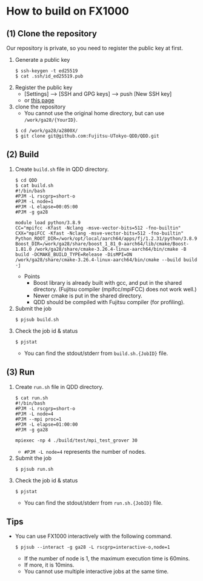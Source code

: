 # How to build on FX1000
## (1) Clone the repository
Our repository is private, so you need to register the public key at first.
1. Generate a public key
   ```
   $ ssh-keygen -t ed25519
   $ cat .ssh/id_ed25519.pub
   ```
1. Register the public key
   * [Settings] --> [SSH and GPG keys] --> push [New SSH key]
   * or [this page](https://github.com/settings/ssh/new)
1. clone the repository
   * You cannot use the original home directory, but can use `/work/ga28/{YourID}`.
   ```
   $ cd /work/ga28/a2800X/
   $ git clone git@github.com:Fujitsu-UTokyo-QDD/QDD.git
   ```

## (2) Build
1. Create `build.sh` file in QDD directory.
   ```
   $ cd QDD
   $ cat build.sh
   #!/bin/bash
   #PJM -L rscgrp=short-o
   #PJM -L node=1
   #PJM -L elapse=00:05:00
   #PJM -g ga28
   
   module load python/3.8.9
   CC="mpifcc -Kfast -Nclang -msve-vector-bits=512 -fno-builtin" CXX="mpiFCC -Kfast -Nclang -msve-vector-bits=512 -fno-builtin" Python_ROOT_DIR=/work/opt/local/aarch64/apps/fj/1.2.31/python/3.8.9 Boost_DIR=/work/ga28/share/boost_1_81_0-aarch64/lib/cmake/Boost-1.81.0 /work/ga28/share/cmake-3.26.4-linux-aarch64/bin/cmake -B build -DCMAKE_BUILD_TYPE=Release -DisMPI=ON
   /work/ga28/share/cmake-3.26.4-linux-aarch64/bin/cmake --build build -j
   ```
   * Points
      * Boost library is already built with gcc, and put in the shared directory. (Fujitsu compiler (mpifcc/mpiFCC) does not work well.)
      * Newer cmake is put in the shared directory.
      * QDD should be compiled with Fujitsu compiler (for profiling).
1. Submit the job
   ```
   $ pjsub build.sh
   ```
1. Check the job id & status
   ```
   $ pjstat
   ```
   * You can find the stdout/stderr from `build.sh.{JobID}` file.

## (3) Run
1. Create `run.sh` file in QDD directory.
   ```
   $ cat run.sh
   #!/bin/bash
   #PJM -L rscgrp=short-o
   #PJM -L node=4
   #PJM --mpi proc=1
   #PJM -L elapse=01:00:00
   #PJM -g ga28

   mpiexec -np 4 ./build/test/mpi_test_grover 30
   ```
   * `#PJM -L node=4` represents the number of nodes.
1. Submit the job
   ```
   $ pjsub run.sh
   ```
1. Check the job id & status
   ```
   $ pjstat
   ```
   * You can find the stdout/stderr from `run.sh.{JobID}` file.

## Tips
* You can use FX1000 interactively with the following command.
  ```
  $ pjsub --interact -g ga28 -L rscgrp=interactive-o,node=1
  ```
  * If the number of node is 1, the maximum execution time is 60mins.
  * If more, it is 10mins.
  * You cannot use multiple interactive jobs at the same time.
